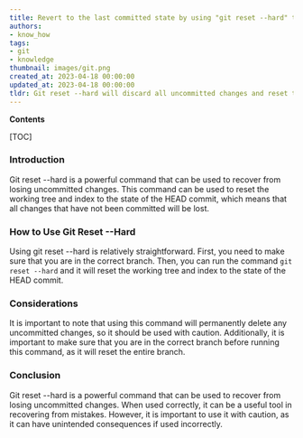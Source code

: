 ```yaml
---
title: Revert to the last committed state by using "git reset --hard" to discard any unsaved changes
authors:
- know_how
tags:
- git
- knowledge
thumbnail: images/git.png
created_at: 2023-04-18 00:00:00
updated_at: 2023-04-18 00:00:00
tldr: Git reset --hard will discard all uncommitted changes and reset the working directory to the last committed state.
---
```


**Contents**

[TOC]

### Introduction

Git reset --hard is a powerful command that can be used to recover from losing uncommitted changes. This command can be used to reset the working tree and index to the state of the HEAD commit, which means that all changes that have not been committed will be lost.

### How to Use Git Reset --Hard

Using git reset --hard is relatively straightforward. First, you need to make sure that you are in the correct branch. Then, you can run the command `git reset --hard` and it will reset the working tree and index to the state of the HEAD commit.

### Considerations

It is important to note that using this command will permanently delete any uncommitted changes, so it should be used with caution. Additionally, it is important to make sure that you are in the correct branch before running this command, as it will reset the entire branch.

### Conclusion

Git reset --hard is a powerful command that can be used to recover from losing uncommitted changes. When used correctly, it can be a useful tool in recovering from mistakes. However, it is important to use it with caution, as it can have unintended consequences if used incorrectly.
